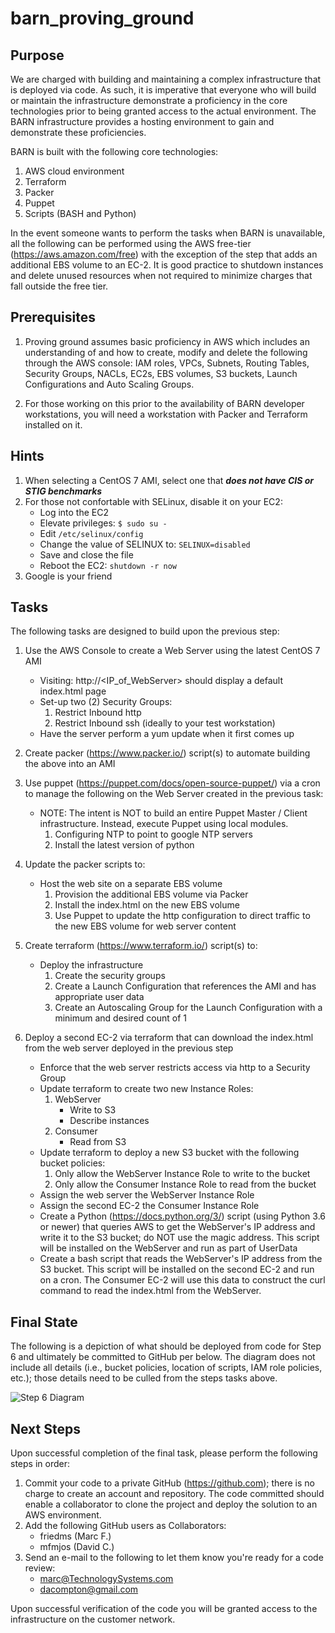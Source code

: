 # barn_proving_ground

## Purpose
We are charged with building and maintaining a complex infrastructure that is deployed via code.  As such, it is imperative that everyone who will build or maintain the infrastructure demonstrate a proficiency in the core technologies prior to being granted access to the actual environment.  The BARN infrastructure provides a hosting environment to gain and demonstrate these proficiencies.

BARN is built with the following core technologies:
1.  AWS cloud environment
2.  Terraform
3.  Packer
4.  Puppet
5.  Scripts (BASH and Python)

In the event someone wants to perform the tasks when BARN is unavailable, all the following can be performed using the AWS free-tier (https://aws.amazon.com/free) with the exception of the step that adds an additional EBS volume to an EC-2.  It is good practice to shutdown instances and delete unused resources when not required to minimize charges that fall outside the free tier.

## Prerequisites
1.  Proving ground assumes basic proficiency in AWS which includes an understanding of and how to create, modify and delete the following through the AWS console: IAM roles, VPCs, Subnets, Routing Tables, Security Groups, NACLs, EC2s, EBS volumes, S3 buckets, Launch Configurations and Auto Scaling Groups.

2.  For those working on this prior to the availability of BARN developer workstations, you will need a workstation with Packer and Terraform installed on it.

## Hints
1.  When selecting a CentOS 7 AMI, select one that ***does not have CIS or STIG benchmarks***
2.  For those not confortable with SELinux, disable it on your EC2:
    - Log into the EC2
    - Elevate privileges: `$ sudo su -`
    - Edit `/etc/selinux/config`
    - Change the value of SELINUX to: `SELINUX=disabled`
    - Save and close the file
    - Reboot the EC2: `shutdown -r now`
3.  Google is your friend

## Tasks
The following tasks are designed to build upon the previous step:

1.  Use the AWS Console to create a Web Server using the latest CentOS 7 AMI
    - Visiting: http://<IP_of_WebServer> should display a default index.html page
    - Set-up two (2) Security Groups:
      1.  Restrict Inbound http
      2.  Restrict Inbound ssh (ideally to your test workstation)
    - Have the server perform a yum update when it first comes up


2.  Create packer (https://www.packer.io/) script(s) to automate building the above into an AMI


3.  Use puppet (https://puppet.com/docs/open-source-puppet/) via a cron to manage the following on the Web Server created in the previous task:
    - NOTE: The intent is NOT to build an entire Puppet Master / Client infrastructure.  Instead, execute Puppet using local modules.
      1.  Configuring NTP to point to google NTP servers
      2.  Install the latest version of python


4.  Update the packer scripts to:
    - Host the web site on a separate EBS volume
      1.  Provision the additional EBS volume via Packer
      2.  Install the index.html on the new EBS volume
      3.  Use Puppet to update the http configuration to direct traffic to the new EBS volume for web server content


5.  Create terraform (https://www.terraform.io/) script(s) to:
    - Deploy the infrastructure
      1.  Create the security groups
      2.  Create a Launch Configuration that references the AMI and has appropriate user data
      3.  Create an Autoscaling Group for the Launch Configuration with a minimum and desired count of 1


6.  Deploy a second EC-2 via terraform that can download the index.html from the web server deployed in the previous step
    - Enforce that the web server restricts access via http to a Security Group
    - Update terraform to create two new Instance Roles:
      1.  WebServer
          - Write to S3
          - Describe instances
      2.  Consumer
          - Read from S3
    - Update terraform to deploy a new S3 bucket with the following bucket policies:
      1.  Only allow the WebServer Instance Role to write to the bucket
      2.  Only allow the Consumer Instance Role to read from the bucket
    - Assign the web server the WebServer Instance Role
    - Assign the second EC-2 the Consumer Instance Role
    - Create a Python (https://docs.python.org/3/) script (using Python 3.6 or newer) that queries AWS to get the WebServer's IP address and write it to the S3 bucket; do NOT use the magic address.  This script will be installed on the WebServer and run as part of UserData
    - Create a bash script that reads the WebServer's IP address from the S3 bucket.  This script will be installed on the second EC-2 and run on a cron.  The Consumer EC-2 will use this data to construct the curl command to read the index.html from the WebServer.

## Final State
The following is a depiction of what should be deployed from code for Step 6 and ultimately be committed to GitHub per below.  The diagram does not include all details (i.e., bucket policies, location of scripts, IAM role policies, etc.); those details need to be culled from the steps tasks above.

![Step 6 Diagram](https://github.com/friedms/barn_proving_ground/blob/master/ProvingGround.png?raw=true)

## Next Steps
Upon successful completion of the final task, please perform the following steps in order:
1.  Commit your code to a private GitHub (https://github.com); there is no charge to create an account and repository.  The code committed should enable a collaborator to clone the project and deploy the solution to an AWS environment.
2.  Add the following GitHub users as Collaborators:
    - friedms (Marc F.)
    - mfmjos (David C.)
3.  Send an e-mail to the following to let them know you're ready for a code review:
    - marc@TechnologySystems.com
    - dacompton@gmail.com

Upon successful verification of the code you will be granted access to the infrastructure on the customer network.
